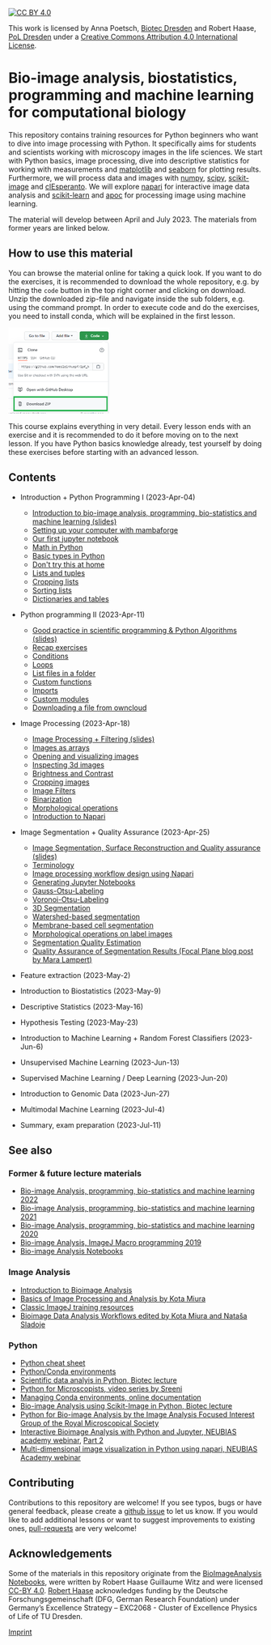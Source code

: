 [![CC BY 4.0][cc-by-shield]][cc-by]

This work is licensed by Anna Poetsch, [Biotec Dresden](https://tu-dresden.de/cmcb/biotec/forschungsgruppen/poetsch) and Robert Haase, [PoL Dresden](http://physics-of-life.tu-dresden.de/bia) under a
[Creative Commons Attribution 4.0 International License][cc-by].

[cc-by]: http://creativecommons.org/licenses/by/4.0/
[cc-by-image]: https://i.creativecommons.org/l/by/4.0/88x31.png
[cc-by-shield]: https://img.shields.io/badge/License-CC%20BY%204.0-lightgrey.svg

# Bio-image analysis, biostatistics, programming and machine learning for computational biology
This repository contains training resources for Python beginners who want to dive into image processing with Python. 
It specifically aims for students and scientists working with microscopy images in the life sciences.
We start with Python basics, image processing, dive into descriptive statistics for working with measurements and [matplotlib](https://matplotlib.org/) and [seaborn](https://seaborn.pydata.org/) for plotting results.
Furthermore, we will process data and images with [numpy](https://numpy.org), [scipy](https://www.scipy.org/), [scikit-image](https://scikit-image.org/) and [clEsperanto](https://github.com/clEsperanto/pyclesperanto_prototype).
We will explore [napari](https://napari.org) for interactive image data analysis and [scikit-learn](https://scikit-learn.org/) and [apoc](https://github.com/haesleinhuepf/apoc) for processing image using machine learning.

The material will develop between April and July 2023. The materials from former years are linked below.

## How to use this material
You can browse the material online for taking a quick look.
If you want to do the exercises, it is recommended to download the whole repository, e.g. by hitting the `code` button in the top right corner and clicking on download.
Unzip the downloaded zip-file and navigate inside the sub folders, e.g. using the command prompt. 
In order to execute code and do the exercises, you need to install conda, which will be explained in the first lesson.

<img src="images/download.png" width="200"/>

This course explains everything in very detail. 
Every lesson ends with an exercise and it is recommended to do it before moving on to the next lesson. 
If you have Python basics knowledge already, test yourself by doing these exercises before starting with an advanced lesson.

## Contents

* Introduction + Python Programming I (2023-Apr-04)
  * [Introduction to bio-image analysis, programming, bio-statistics and machine learning (slides)](01_introduction_python_programming/Introduction_QBIA.pdf)
  * [Setting up your computer with mambaforge](https://biapol.github.io/blog/mara_lampert/getting_started_with_mambaforge_and_python/readme.html)
  * [Our first jupyter notebook](01_introduction_python_programming/01_our_first_juptyer_notebook.ipynb)
  * [Math in Python](01_introduction_python_programming/02_Math_in_python.ipynb)
  * [Basic types in Python](01_introduction_python_programming/03_Basic_types.ipynb)
  * [Don't try this at home](01_introduction_python_programming/04_Dont_try_this_at_home.ipynb)
  * [Lists and tuples](01_introduction_python_programming/05_lists_tuples.ipynb)
  * [Cropping lists](01_introduction_python_programming/05a_cropping_lists.ipynb)
  * [Sorting lists](01_introduction_python_programming/05b_sorting_lists.ipynb)
  * [Dictionaries and tables](01_introduction_python_programming/06_Dictionaries_and_tables.ipynb)

* Python programming II (2023-Apr-11)
  * [Good practice in scientific programming & Python Algorithms (slides)](02_python_algorithms/Good_Practice_and_Python_algorithms.pdf)
  * [Recap exercises](02_python_algorithms/00_recap.ipynb)
  * [Conditions](02_python_algorithms/07_Conditions.ipynb)
  * [Loops](02_python_algorithms/08_loops.ipynb)
  * [List files in a folder](02_python_algorithms/08a_list_files_in_a_folder.ipynb)
  * [Custom functions](02_python_algorithms/09_custom_functions.ipynb)
  * [Imports](02_python_algorithms/10_Import_packages.ipynb)
  * [Custom modules](02_python_algorithms/11_custom_libraries.ipynb)
  * [Downloading a file from owncloud](02_python_algorithms/12_owncloud.ipynb)
  
* Image Processing (2023-Apr-18)
  * [Image Processing + Filtering (slides)](03_image_processing/Image_Processing_and_Filtering.pdf)
  * [Images as arrays](03_image_processing/01_images_as_arrays.ipynb)
  * [Opening and visualizing images](03_image_processing/02_opening_visualizing_images.ipynb)
  * [Inspecting 3d images](03_image_processing/03_inspecting_3d_images.ipynb)
  * [Brightness and Contrast](03_image_processing/04_Brightness_and_Contrast.ipynb)
  * [Cropping images](03_image_processing/05_Cropping_images.ipynb)
  * [Image Filters](03_image_processing/06_Image_Filters.ipynb)
  * [Binarization](03_image_processing/07_Binarization.ipynb)
  * [Morphological operations](03_image_processing/08_Morphological_operations.ipynb)
  * [Introduction to Napari](03_image_processing/09_Napari_introduction.ipynb)
  
* Image Segmentation + Quality Assurance (2023-Apr-25)
  * [Image Segmentation, Surface Reconstruction and Quality assurance (slides)](04_image_segmentation/Image_segmentation.pdf)
  * [Terminology](04_image_segmentation/06_terminology.ipynb)
  * [Image processing workflow design using Napari](04_image_segmentation/napari-assistant.md)
  * [Generating Jupyter Notebooks](04_image_segmentation/notebook_export.md)
  * [Gauss-Otsu-Labeling](04_image_segmentation/09_gauss_otsu_labeling.ipynb)
  * [Voronoi-Otsu-Labeling](04_image_segmentation/11_voronoi_otsu_labeling.ipynb)
  * [3D Segmentation](04_image_segmentation/12_Segmentation_3D.ipynb)
  * [Watershed-based segmentation](04_image_segmentation/13_watershed.ipynb)
  * [Membrane-based cell segmentation](04_image_segmentation/14_prevent_leaking_labels.ipynb)
  * [Morphological operations on label images](04_image_segmentation/15_smooth_labels.ipynb)
  * [Segmentation Quality Estimation](04_image_segmentation/17_segmentation_quality_estimation.ipynb)
  * [Quality Assurance of Segmentation Results (Focal Plane blog post by Mara Lampert)](https://focalplane.biologists.com/2023/04/13/quality-assurance-of-segmentation-results/)

* Feature extraction (2023-May-2)
* Introduction to Biostatistics (2023-May-9)
* Descriptive Statistics (2023-May-16)
* Hypothesis Testing (2023-May-23)
* Introduction to Machine Learning + Random Forest Classifiers  (2023-Jun-6)
* Unsupervised Machine Learning  (2023-Jun-13)
* Supervised Machine Learning / Deep Learning (2023-Jun-20)
* Introduction to Genomic Data (2023-Jun-27)
* Multimodal Machine Learning (2023-Jul-4)
* Summary, exam preparation (2023-Jul-11)

## See also

### Former & future lecture materials
* [Bio-image Analysis, programming, bio-statistics and machine learning 2022](https://github.com/BiAPoL/Bio-image_Analysis_with_Python/tree/035bb75d90444f14ef21876bf3fdf9e53417f87b)
* [Bio-image Analysis, programming, bio-statistics and machine learning 2021](https://github.com/BiAPoL/Bio-image_Analysis_with_Python/tree/a62070dee408814cee4258758f5187f135774519)
* [Bio-image Analysis, programming, bio-statistics and machine learning 2020](https://git.mpi-cbg.de/rhaase/lecture_applied_bioimage_analysis_2020)
* [Bio-image Analysis, ImageJ Macro programming 2019](https://git.mpi-cbg.de/rhaase/lecture_applied_bioimage_analysis)
* [Bio-image Analysis Notebooks](https://haesleinhuepf.github.io/BioImageAnalysisNotebooks/)

### Image Analysis
* [Introduction to Bioimage Analysis](https://bioimagebook.github.io/)
* [Basics of Image Processing and Analysis by Kota Miura](https://github.com/miura/ij_textbook1/raw/76b51338e1f006c580b6f0f5cfc48fe02fba38d7/CMCIBasicCourse201102Bib.pdf)
* [Classic ImageJ training resources](https://imagej.nih.gov/ij/docs/examples/index.html)
* [Bioimage Data Analysis Workflows edited by Kota Miura and Nataša Sladoje](https://link.springer.com/book/10.1007%2F978-3-030-22386-1)

### Python
* [Python cheat sheet](https://github.com/gto76/python-cheatsheet)
* [Python/Conda environments](https://mpicbg-scicomp.github.io/ipf_howtoguides/guides/Python_Conda_Environments)
* [Scientific data analyis in Python, Biotec lecture](https://youtu.be/MOEPe9TGBK0)
* [Python for Microscopists, video series by Sreeni](https://www.youtube.com/channel/UC34rW-HtPJulxr5wp2Xa04w)
* [Managing Conda environments, online documentation](https://docs.conda.io/projects/conda/en/latest/user-guide/tasks/manage-environments.html)
* [Bio-image Analysis using Scikit-Image in Python, Biotec lecture](https://youtu.be/FnvgepHDqRA)
* [Python for Bio-image Analysis by the Image Analysis Focused Interest Group of the Royal Microscopical Society](https://github.com/IAFIG-RMS/Python-for-Bioimage-Analysis)
* [Interactive Bioimage Analysis with Python and Jupyter, NEUBIAS academy webinar](https://youtu.be/2KF8vBrp3Zw), [Part 2](https://youtu.be/Y3pB3wnOivE)
* [Multi-dimensional image visualization in Python using napari, NEUBIAS Academy webinar](https://youtu.be/VgvDSq5aCDQ)

## Contributing
Contributions to this repository are welcome! If you see typos, bugs or have general feedback, please create a [github issue](https://github.com/BiA-PoL/Bio-image_Analysis_with_Python_course/issues) to let us know. 
If you would like to add additional lessons or want to suggest improvements to existing ones, [pull-requests](https://github.com/BiA-PoL/Bio-image_Analysis_with_Python_course/pulls) are very welcome!

## Acknowledgements
Some of the materials in this repository originate from the [BioImageAnalysis Notebooks](https://haesleinhuepf.github.io/BioImageAnalysisNotebooks/intro.html), were written by Robert Haase Guillaume Witz and were licensed [CC-BY 4.0](https://creativecommons.org/licenses/by/4.0/).
[Robert Haase](https://twitter.com/haesleinhuepf/) acknowledges funding by the Deutsche Forschungsgemeinschaft (DFG, German Research Foundation) under Germany’s Excellence Strategy – EXC2068 - Cluster of Excellence Physics of Life of TU Dresden.

[Imprint](https://tu-dresden.de/impressum)
